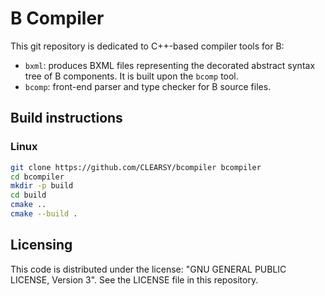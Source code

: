 # B Compiler

This git repository is dedicated to C++-based compiler tools for B:

- `bxml`: produces BXML files representing the decorated abstract syntax tree of B components.
  It is built upon the `bcomp` tool.
- `bcomp`: front-end parser and type checker for B source files.

## Build instructions

### Linux

```sh
git clone https://github.com/CLEARSY/bcompiler bcompiler
cd bcompiler
mkdir -p build
cd build
cmake ..
cmake --build .
```

## Licensing

This code is distributed under the license: "GNU GENERAL PUBLIC LICENSE, Version 3".
See the LICENSE file in this repository.
